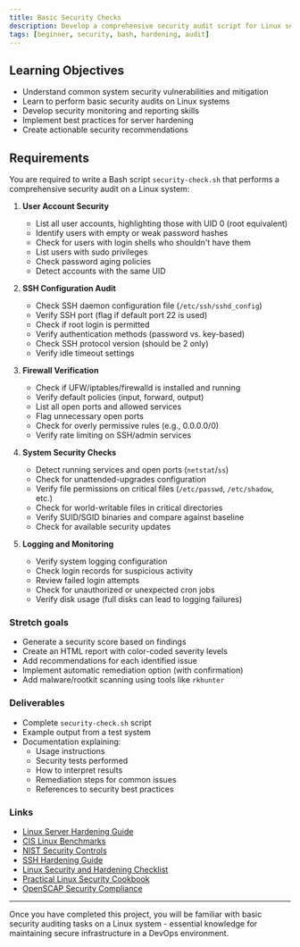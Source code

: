 ```yaml
---
title: Basic Security Checks
description: Develop a comprehensive security audit script for Linux server hardening
tags: [beginner, security, bash, hardening, audit]
---
```


## Learning Objectives
- Understand common system security vulnerabilities and mitigation
- Learn to perform basic security audits on Linux systems
- Develop security monitoring and reporting skills
- Implement best practices for server hardening
- Create actionable security recommendations

## Requirements

You are required to write a Bash script `security-check.sh` that performs a comprehensive security audit on a Linux system:

1. **User Account Security**
   - List all user accounts, highlighting those with UID 0 (root equivalent)
   - Identify users with empty or weak password hashes
   - Check for users with login shells who shouldn't have them
   - List users with sudo privileges
   - Check password aging policies
   - Detect accounts with the same UID

2. **SSH Configuration Audit**
   - Check SSH daemon configuration file (`/etc/ssh/sshd_config`)
   - Verify SSH port (flag if default port 22 is used)
   - Check if root login is permitted
   - Verify authentication methods (password vs. key-based)
   - Check SSH protocol version (should be 2 only)
   - Verify idle timeout settings

3. **Firewall Verification**
   - Check if UFW/iptables/firewalld is installed and running
   - Verify default policies (input, forward, output)
   - List all open ports and allowed services
   - Flag unnecessary open ports
   - Check for overly permissive rules (e.g., 0.0.0.0/0)
   - Verify rate limiting on SSH/admin services

4. **System Security Checks**
   - Detect running services and open ports (`netstat`/`ss`)
   - Check for unattended-upgrades configuration
   - Verify file permissions on critical files (`/etc/passwd`, `/etc/shadow`, etc.)
   - Check for world-writable files in critical directories
   - Verify SUID/SGID binaries and compare against baseline
   - Check for available security updates

5. **Logging and Monitoring**
   - Verify system logging configuration
   - Check login records for suspicious activity
   - Review failed login attempts
   - Check for unauthorized or unexpected cron jobs
   - Verify disk usage (full disks can lead to logging failures)

### **Stretch goals**
- Generate a security score based on findings
- Create an HTML report with color-coded severity levels
- Add recommendations for each identified issue
- Implement automatic remediation option (with confirmation)
- Add malware/rootkit scanning using tools like `rkhunter`

### Deliverables
- Complete `security-check.sh` script
- Example output from a test system
- Documentation explaining:
  - Usage instructions
  - Security tests performed
  - How to interpret results
  - Remediation steps for common issues
  - References to security best practices

### Links
- [Linux Server Hardening Guide](https://github.com/imthenachoman/How-To-Secure-A-Linux-Server)
- [CIS Linux Benchmarks](https://www.cisecurity.org/benchmark/distribution_independent_linux/)
- [NIST Security Controls](https://nvd.nist.gov/800-53)
- [SSH Hardening Guide](https://linux-audit.com/audit-and-harden-your-ssh-configuration/)
- [Linux Security and Hardening Checklist](https://linuxsecurity.expert/security-tools/linux-security-expert-1/lse-linux-security-checklist/)
- [Practical Linux Security Cookbook](https://www.packtpub.com/product/practical-linux-security-cookbook/9781789138399)
- [OpenSCAP Security Compliance](https://www.open-scap.org/getting-started/)

---

Once you have completed this project, you will be familiar with basic security auditing tasks on a Linux system - essential knowledge for maintaining secure infrastructure in a DevOps environment.